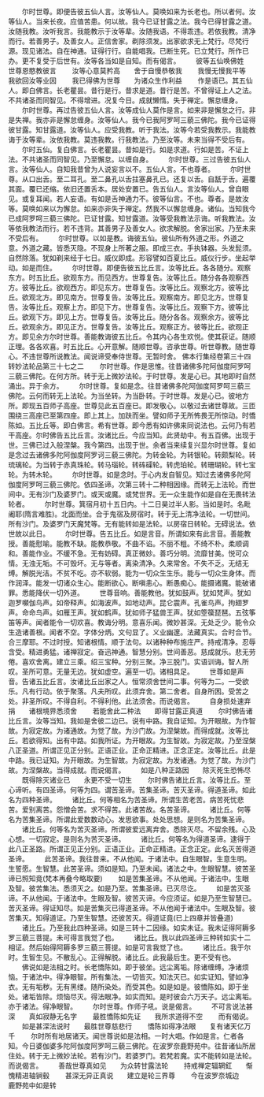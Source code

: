 <!-- { "loadSidebar": true } -->
　　尔时世尊。即便告彼五仙人言。汝等仙人。莫唤如来为长老也。所以者何。汝等仙人。当来长夜。应值苦患。何以故。我今已证甘露之法。我今已得甘露之道。汝随我教。汝听我言。我能教示于汝等辈。汝随我语。不得乖违。若依我教。清净而行。若善男子。及善女人。正信舍家。剃除须发。出家欲求无上梵行。尽梵行源。现见诸法。自在神通。证得行行。自能唱我。已断生死。已立梵行。所作已办。更不复受于后世有。汝等各当如是自知。而有偈言。
　　彼等五仙唤佛姓　　世尊恩愍教彼言
　　汝等心意莫矜高　　舍于自慢恭敬我
　　我慢无慢我平等　　我欲回汝等业因
　　我已得佛为世尊　　为诸众生作利益
　　作是语已。其五仙人。即白佛言。长老瞿昙。昔行是行。昔求是道。昔行是苦。不曾得证上人之法。不共诸圣而同智见。不得增进。况复今日。成就懒惰。失于禅定。懈怠缠身。
　　尔时世尊。再过告彼五仙人言。汝等成仙人莫作是言。如来非是懈怠之行。非是失禅。我亦非是懈怠缠身。汝等仙人。我今已我阿罗呵三藐三佛陀。我今已证得彼甘露。知甘露道。汝等仙人。应受我教。听于我法。汝等今若受我教示。我能教诲于汝等辈。汝依我教。莫违我教。行我教法。乃至汝等。未来当得不受后有。
　　尔时五仙。复白佛言。长老瞿昙。昔如是行。如是求道。行如是苦。不证上法。不共诸圣而同智见。乃至懈怠。以缠自身。
　　尔时世尊。三过告彼五仙人言。汝等仙人。自知我昔曾为人说妄言以不。五仙人言。不也尊者。
　　尔时世尊。从口出舌。至二耳孔。至二鼻孔以舌拄塞鼻孔已。还复以舌。自舐于舌。遍覆其面。覆已还缩。依旧还置舌本。居处安置已。告五仙人。言汝等仙人。曾自眼见。或复耳闻。若人妄语。有如是舌神通力不。彼等仙言。不也。尊者。是故汝等。莫唤如来以为懈怠。如来亦非失于禅定。然我不以懈怠缠身。诸仙。当知我今已成阿罗呵三藐三佛陀。已证甘露。知甘露道。汝等受我教法示诲。听我教法。汝等依我教法而行。若不违背。其善男子及善女人。欲求解脱。舍家出家。乃至未来不受后有。
　　尔时世尊。以如是教。诲彼五仙。彼仙所有外道之形。外道之意。外道之藏。皆悉灭隐。不现身上所著之服。即成三衣。手执钵器。头发髭须。自然除落。犹如剃来经于七日。威仪即成。形容譬如百夏比丘。威仪行步。坐起举动。如是而住。
　　尔时世尊。即便告彼五比丘言。汝等比丘。各各随分。观察东方。时五比丘。欲观东方。而见西方。世尊复告。汝等比丘。随分各各观察西方。彼等比丘。欲观西方。即见东方。世尊复告。汝等比丘。观察北方。彼等比丘。欲观北方。即见南方。世尊复告。汝等比丘。观察南方。即见北方。世尊复告。汝等比丘。观察上方。即见下方。世尊复告。汝等比丘。观察下方。彼等比丘。欲观下方。即见上方。世尊复告。汝等比丘。随分各各。观察余方。彼等比丘。欲观余方。即见正方。世尊复告。汝等比丘。观察正方。彼等比丘。欲观正方。即见余方尔时世尊。善能教诲彼五比丘。令其内心各生欢悦。使其获证。随顺正理。各各欢喜。时五比丘。心开意解。随顺世尊。咨承世尊。听世尊教。随世尊心。不违世尊所说教法。闻说谛受奉侍世尊。无暂时舍。
佛本行集经卷第三十四转妙法轮品第三十七之二
　　尔时世尊。作是思惟。往昔诸佛多陀阿伽度阿罗呵三藐三佛陀。在何方所。转于无上微妙法轮。于时世尊。发是心已。其地即时自然涌出。异于余方。
　　尔时世尊。复如是念。往昔诸佛多陀阿伽度阿罗呵三藐三佛陀。云何而转无上法轮。为当坐转。为当卧转。于时世尊。发是心已。彼地方所。即现五百师子高座。世尊见此五百座已。即发敬心。以敬过去诸世尊故。三匝围绕三高座已至第四座。即上其上。加趺而坐。譬如师子无所怖畏无所惊动。时憍陈如。五比丘等。即白佛言。希有世尊。即今悉有如许佛来同说法也。云何乃有若干高座。尔时佛告五比丘言。汝诸比丘。今应当知。此贤劫中。有五百佛。出现于世。三佛已过入般涅槃。我今第四。出现于世。余者当来续复兴显尔时世尊。复如是念过去诸佛多陀阿伽度阿罗诃三藐三佛陀。为转金轮。为转银轮。转颇梨轮。转琉璃轮。为当转于赤真珠轮。转马瑙轮。转砗磲轮。转虎珀轮。转珊瑚轮。转七宝轮。为转木轮。
　　尔时世尊。如是念时。于心内发自智见。知过去诸佛多陀阿伽度阿罗呵三藐三佛陀。依四圣谛。次第三转十二种相因缘。而转无上法轮。而世间中。无有沙门及婆罗门。或天或魔。或梵世界。无一众生能作如是自在无畏转法轮者。
　　尔时世尊。箕宿月初十五日内。十二日昊过半人影。当如是时。名毗阇耶(隋言难胜)。北面而坐。合于鬼宿及房宿时。转于无上清净法轮。一切世间。所有沙门。及婆罗门天魔梵等。无有能转如是法轮。以房宿日转轮。无碍说法。依世故以此日。
　　尔时世尊。告五比丘。如是言音。所谓如来有此言音。善能教授。善能慰喻。能教不缺。能教恭敬。不曲不谄。不丽不粗。不绮不朴。柔顺调和。善能作业。不缓不急。无有妨碍。真正微妙。善巧分明。流靡甘美。悦可众情。无浊无垢。不可毁坏。无与等者。离染清净。久来常舍。不失不乏。无结无缚。解脱光洁。不贫不吃。亦不软弱。能为一切众生生乐。能与一切众生身体。而作润泽。能发一切诸众生心。能断欲心。断嗔恚心。断愚痴心。能摄诸魔。能破诸罪。悉能降伏一切外道。
　　世尊音响。善能教他。犹如鼓声。犹如梵声。犹如迦罗嚬伽鸟声。如帝释声。如海波声。如地动声。昆仑震声。孔雀鸟声。拘翅罗声。命命鸟声。如雁王声。犹如鹤声。犹如师子猛兽王声。犹如箜篌琵琶。五弦筝笛等声。闻者能令一切欢喜。教诲分明。意喜乐闻。微妙甚深。无处乏少。能令众生造诸善根。闻者不空。字体分炳。文句显了。义业幽邃。法藏真实。合时合节。合三摩耶。不过时授。知诸根情。顺于法句。以诸种种布施庄严。持戒清净。忍辱含受。精进勇猛。诸禅寂定。奋迅神通。智慧分别。世间善恶。慈成就乐。悲无劳倦。喜欢舍离。建立三乘。绍三宝种。分别三聚。净三脱门。实语训诲。智人所叹。圣所可意。无量无边。犹如虚空。遍至一切。诸相具足。
　　世尊如是声音。告诸五比丘言。汝诸比丘出家之人。恒常须舍世间二事。何等为二。一受欲乐。凡有行动。依于聚落。凡夫所叹。此须弃舍。第二舍者。自身所困。受苦之处。非圣所叹。不得自利。不得利他。此法须舍。而说偈言。
　　自身损处速弃捐　　诸根境界悉须舍
　　若能舍此二种法　　即得甘露正真道
　　尔时佛告诸比丘言。汝等当知。我如是舍彼二边已。说有中路。我自证知。为开眼故。为作智故。为寂定故。为诸通故。为觉了故。为沙门故。为涅槃故。而得成就。汝等比丘。若欲得知。出有中路。如我所证。为开眼故。为生智故。为寂定故。乃至涅槃八正圣道。所谓正见正分别。正语正业。正命正精进。正念正定。汝等比丘。此是中路。我已证知。为开眼故。为生智故。为寂定故。为发诸通。为觉了故。为沙门故。为涅槃故。当得成就。而说偈言。
　　如是八种正路因　　除灭死生恐怖尽
　　既得除灭诸业已　　永更不受一切生
　　尔时佛告诸比丘言。汝等比丘。至心谛听。有四圣谛。何等为四。谓苦圣谛。苦集圣谛。苦灭圣谛。得道圣谛。如此名为四种圣谛。
　　诸比丘。何等相名为苦圣谛。所谓生苦老苦。病苦死忧悲苦。爱别离苦。怨憎会苦。求不得苦。此诸苦故。名苦圣谛。
　　诸比丘。何等名为苦集圣谛。所谓此爱数数动心。发思欲事。处处思想。是则名为苦集圣谛。
　　诸比丘。何等名为苦灭圣谛。所谓彼爱远离弃舍。悉除灭尽。不留余残。心及心想。一切寂定。是则名为苦灭圣谛。
　　诸比丘。何等名为得道圣谛。逮得于此八正圣路。所谓正见正分别。正语正业。正命正精进。正念正定。此名灭苦得道圣谛。
　　此苦圣谛。我往昔来。不从他闻。于诸法中。自生眼智。生意生明。生誓愿。生智慧。此苦圣谛。须如是知。乃至未闻。诸法之中。生眼智慧。彼苦圣谛已照知竟(梵本再叠今略取要)
　　如是苦集圣谛。不从他闻。于诸法中。生眼及智。彼苦集法。悉须灭之。如是乃至。苦集圣谛。已灭尽讫。
　　如是苦灭圣谛。不从他闻。于诸法中。生眼及智。彼苦灭谛。今应须证。如是乃至生智慧已。苦灭圣谛。得证知尽。如是苦集灭已得道圣谛。不从他闻于诸法中。生眼及智。彼苦集灭。知得道证。乃至生智慧。还彼苦灭。得道证竟(已上四章并皆叠道)
　　诸比丘。乃至我此四种圣谛。如是三转十二因缘。如实未证。我未证得阿耨多罗三藐三菩提。未可得言我觉了也。
　　诸比丘。我以此四圣谛三种转如实十二相证。然后始得阿耨多罗三藐三菩提。如是可言我觉了也。
　　诸比丘。我于尔时。生智生见。不散乱心。正得解脱。诸比丘。此我最后生。更不受有也。
　　佛说如是法相之时。长老憍陈如。即于彼坐。远尘离垢。除诸缠缚。净诸烦恼。于诸法中。得净眼智。所有集法。一切皆灭。知法灭已。如实证知。譬如净衣。无有垢秽。无有黑缕。随所染处。而受其色。如是如是。彼憍陈如。即于坐处。诸垢皆除。烦恼尽灭。得法眼净。如实而知。是时彼会六万天子。远尘离垢。亦于诸法。得净眼智。
　　尔时世尊。作师子吼。说是偈言。
　　不可言说法甚深　　真如寂静无名字
　　最胜憍陈如先证　　我所求道得不空
　　而有偈说。
　　如是甚深法说时　　最胜世尊慈悲行
　　憍陈如得净法眼　　复有诸天亿万千
　　尔时所有地居诸天。闻世尊说如是法相。一时大唱。作如是言。仁者各知。今日婆伽婆多陀阿伽度阿罗呵三藐三佛陀。在波罗奈鹿野苑中。往昔诸仙所居住处。转于无上微妙法轮。若有沙门。若婆罗门。若梵若魔。实不能转如是法轮。而说偈言。
　　善哉世尊真如见　　为众转甘露法轮
　　持戒禅定辐辋釭　　惭愧精进轴锏毂
　　甚深无异正真说　　建立是轮三界尊
　　今在波罗奈城边　　鹿野苑中如是转
